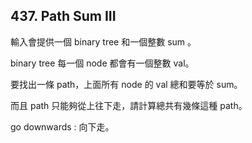 ## 437. Path Sum III

輸入會提供一個 binary tree 和一個整數 sum 。

binary tree 每一個 node 都會有一個整數 val。

要找出一條 path，上面所有 node 的 val 總和要等於 sum。

而且 path 只能夠從上往下走，請計算總共有幾條這種 path。

go downwards : 向下走。